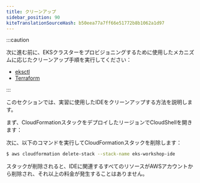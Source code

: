 ```yaml
---
title: クリーンアップ
sidebar_position: 90
kiteTranslationSourceHash: b50eea77a7ff66e51772b8b1062a1d97
---
```


:::caution

次に進む前に、EKSクラスターをプロビジョニングするために使用したメカニズムに応じたクリーンアップ手順を実行してください：

- [eksctl](./using-eksctl.md)
- [Terraform](./using-terraform.md)

:::

このセクションでは、実習に使用したIDEをクリーンアップする方法を説明します。

まず、CloudFormationスタックをデプロイしたリージョンでCloudShellを開きます：

<ConsoleButton url="https://console.aws.amazon.com/cloudshell/home" service="console" label="Open CloudShell"/>

次に、以下のコマンドを実行してCloudFormationスタックを削除します：

```bash test=false
$ aws cloudformation delete-stack --stack-name eks-workshop-ide
```

スタックが削除されると、IDEに関連するすべてのリソースがAWSアカウントから削除され、それ以上の料金が発生することはありません。

